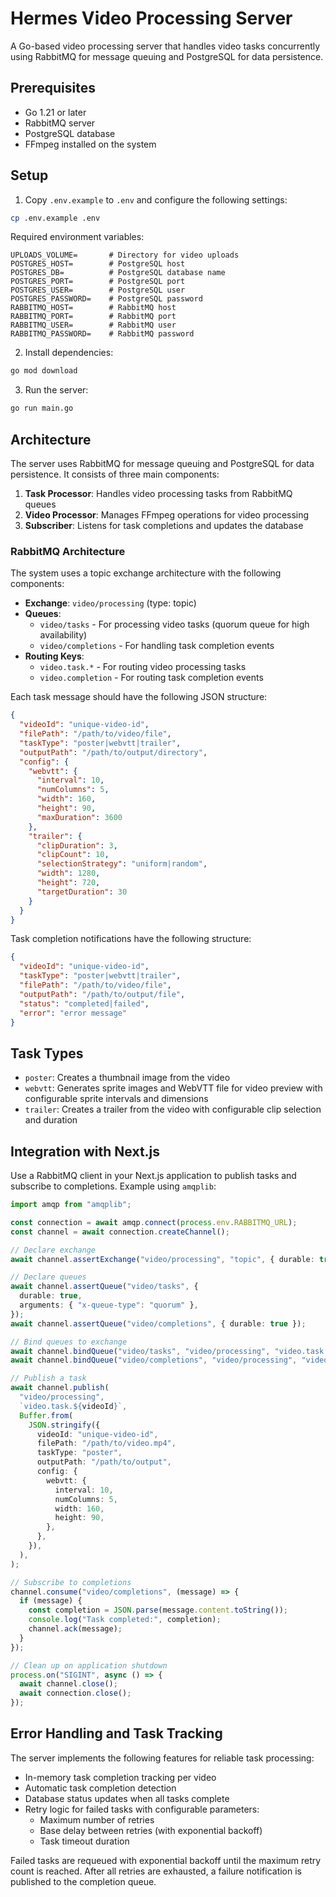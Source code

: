 # Hermes Video Processing Server

A Go-based video processing server that handles video tasks concurrently using RabbitMQ for message queuing and PostgreSQL for data persistence.

## Prerequisites

- Go 1.21 or later
- RabbitMQ server
- PostgreSQL database
- FFmpeg installed on the system

## Setup

1. Copy `.env.example` to `.env` and configure the following settings:

```bash
cp .env.example .env
```

Required environment variables:

```
UPLOADS_VOLUME=       # Directory for video uploads
POSTGRES_HOST=        # PostgreSQL host
POSTGRES_DB=          # PostgreSQL database name
POSTGRES_PORT=        # PostgreSQL port
POSTGRES_USER=        # PostgreSQL user
POSTGRES_PASSWORD=    # PostgreSQL password
RABBITMQ_HOST=        # RabbitMQ host
RABBITMQ_PORT=        # RabbitMQ port
RABBITMQ_USER=        # RabbitMQ user
RABBITMQ_PASSWORD=    # RabbitMQ password
```

2. Install dependencies:

```bash
go mod download
```

3. Run the server:

```bash
go run main.go
```

## Architecture

The server uses RabbitMQ for message queuing and PostgreSQL for data persistence. It consists of three main components:

1. **Task Processor**: Handles video processing tasks from RabbitMQ queues
2. **Video Processor**: Manages FFmpeg operations for video processing
3. **Subscriber**: Listens for task completions and updates the database

### RabbitMQ Architecture

The system uses a topic exchange architecture with the following components:

- **Exchange**: `video/processing` (type: topic)
- **Queues**:
  - `video/tasks` - For processing video tasks (quorum queue for high availability)
  - `video/completions` - For handling task completion events
- **Routing Keys**:
  - `video.task.*` - For routing video processing tasks
  - `video.completion` - For routing task completion events

Each task message should have the following JSON structure:

```json
{
  "videoId": "unique-video-id",
  "filePath": "/path/to/video/file",
  "taskType": "poster|webvtt|trailer",
  "outputPath": "/path/to/output/directory",
  "config": {
    "webvtt": {
      "interval": 10,
      "numColumns": 5,
      "width": 160,
      "height": 90,
      "maxDuration": 3600
    },
    "trailer": {
      "clipDuration": 3,
      "clipCount": 10,
      "selectionStrategy": "uniform|random",
      "width": 1280,
      "height": 720,
      "targetDuration": 30
    }
  }
}
```

Task completion notifications have the following structure:

```json
{
  "videoId": "unique-video-id",
  "taskType": "poster|webvtt|trailer",
  "filePath": "/path/to/video/file",
  "outputPath": "/path/to/output/file",
  "status": "completed|failed",
  "error": "error message"
}
```

## Task Types

- `poster`: Creates a thumbnail image from the video
- `webvtt`: Generates sprite images and WebVTT file for video preview with configurable sprite intervals and dimensions
- `trailer`: Creates a trailer from the video with configurable clip selection and duration

## Integration with Next.js

Use a RabbitMQ client in your Next.js application to publish tasks and subscribe to completions. Example using `amqplib`:

```typescript
import amqp from "amqplib";

const connection = await amqp.connect(process.env.RABBITMQ_URL);
const channel = await connection.createChannel();

// Declare exchange
await channel.assertExchange("video/processing", "topic", { durable: true });

// Declare queues
await channel.assertQueue("video/tasks", {
  durable: true,
  arguments: { "x-queue-type": "quorum" },
});
await channel.assertQueue("video/completions", { durable: true });

// Bind queues to exchange
await channel.bindQueue("video/tasks", "video/processing", "video.task.*");
await channel.bindQueue("video/completions", "video/processing", "video.completion");

// Publish a task
await channel.publish(
  "video/processing",
  `video.task.${videoId}`,
  Buffer.from(
    JSON.stringify({
      videoId: "unique-video-id",
      filePath: "/path/to/video.mp4",
      taskType: "poster",
      outputPath: "/path/to/output",
      config: {
        webvtt: {
          interval: 10,
          numColumns: 5,
          width: 160,
          height: 90,
        },
      },
    }),
  ),
);

// Subscribe to completions
channel.consume("video/completions", (message) => {
  if (message) {
    const completion = JSON.parse(message.content.toString());
    console.log("Task completed:", completion);
    channel.ack(message);
  }
});

// Clean up on application shutdown
process.on("SIGINT", async () => {
  await channel.close();
  await connection.close();
});
```

## Error Handling and Task Tracking

The server implements the following features for reliable task processing:

- In-memory task completion tracking per video
- Automatic task completion detection
- Database status updates when all tasks complete
- Retry logic for failed tasks with configurable parameters:
  - Maximum number of retries
  - Base delay between retries (with exponential backoff)
  - Task timeout duration

Failed tasks are requeued with exponential backoff until the maximum retry count is reached. After all retries are exhausted, a failure notification is published to the completion queue.
